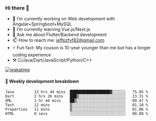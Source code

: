 ### Hi there 👋

- 🔭 I’m currently working on Web development with Angular+Springboot+MySQL
- 🌱 I’m currently learning Vue.js/Next.js
- 💬 Ask me about Flutter/Backend development
- 📫 How to reach me: jeffpzfyf82@gmail.com
- ⚡ Fun fact: My couson is 10-year younger than me but has a longer coding experience
- ⚒️ C/Java/Dart/JavaScript/Python/C++


[![wakatime](https://wakatime.com/badge/user/382c7b70-226f-4509-aedd-02fe766c9d23.svg)](https://wakatime.com/@382c7b70-226f-4509-aedd-02fe766c9d23)

#### 📝 Weekly development breakdown

<!--START_SECTION:waka-->

```text
Java         13 hrs 44 mins  ██████████████████▓░░░░░░   75.05 %
Dart         2 hrs 26 mins   ███▒░░░░░░░░░░░░░░░░░░░░░   13.31 %
XML          1 hr 44 mins    ██▒░░░░░░░░░░░░░░░░░░░░░░   09.47 %
Text         12 mins         ▒░░░░░░░░░░░░░░░░░░░░░░░░   01.10 %
Properties   11 mins         ▒░░░░░░░░░░░░░░░░░░░░░░░░   01.06 %
HTML         0 secs          ░░░░░░░░░░░░░░░░░░░░░░░░░   00.00 %
```

<!--END_SECTION:waka-->
